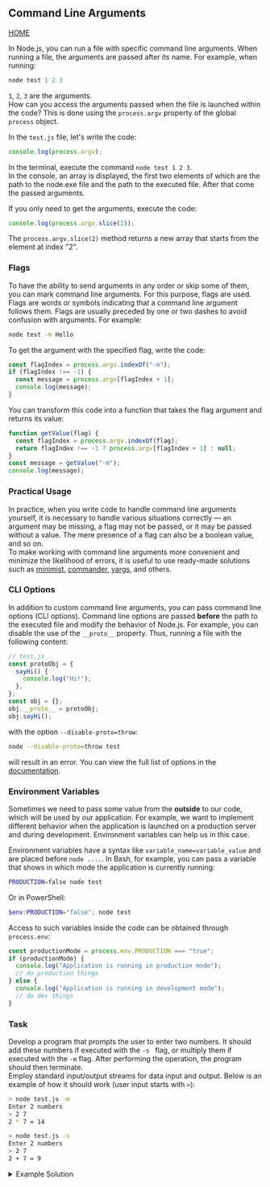 ## Command Line Arguments

[HOME](../README.md)

In Node.js, you can run a file with specific command line arguments. When running a file, the arguments are passed after its name. For example, when running:

```powershell
node test 1 2 3
```

`1`, `2`, `3` are the arguments.  
How can you access the arguments passed when the file is launched within the code? This is done using the `process.argv` property of the global `process` object.

In the `test.js` file, let's write the code:

```js
console.log(process.argv);
```

In the terminal, execute the command `node test 1 2 3`.  
In the console, an array is displayed, the first two elements of which are the path to the node.exe file and the path to the executed file. After that come the passed arguments.

If you only need to get the arguments, execute the code:

```js
console.log(process.argv.slice(2));
```

The `process.argv.slice(2)` method returns a new array that starts from the element at index "2".

### Flags

To have the ability to send arguments in any order or skip some of them, you can mark command line arguments. For this purpose, flags are used. Flags are words or symbols indicating that a command line argument follows them. Flags are usually preceded by one or two dashes to avoid confusion with arguments. For example:

```bash
node test -m Hello
```

To get the argument with the specified flag, write the code:

```js
const flagIndex = process.argv.indexOf("-m");
if (flagIndex !== -1) {
  const message = process.argv[flagIndex + 1];
  console.log(message);
}
```

You can transform this code into a function that takes the flag argument and returns its value:

```js
function getValue(flag) {
  const flagIndex = process.argv.indexOf(flag);
  return flagIndex !== -1 ? process.argv[flagIndex + 1] : null;
}
const message = getValue("-m");
console.log(message);
```

### Practical Usage

In practice, when you write code to handle command line arguments yourself, it is necessary to handle various situations correctly — an argument may be missing, a flag may not be passed, or it may be passed without a value. The mere presence of a flag can also be a boolean value, and so on.  
To make working with command line arguments more convenient and minimize the likelihood of errors, it is useful to use ready-made solutions such as [minimist](https://www.npmjs.com/package/minimist), [commander](https://www.npmjs.com/package/commander), [yargs](https://www.npmjs.com/package/yargs), and others.

### CLI Options

In addition to custom command line arguments, you can pass command line options (CLI options). Command line options are passed **before** the path to the executed file and modify the behavior of Node.js. For example, you can disable the use of the `__proto__` property. Thus, running a file with the following content:

```js
// test.js
const protoObj = {
  sayHi() {
    console.log("Hi!");
  },
};
const obj = {};
obj.__proto__ = protoObj;
obj.sayHi();
```

with the option `--disable-proto=throw`:

```bash
node --disable-proto=throw test
```

will result in an error. You can view the full list of options in the [documentation](https://nodejs.org/dist/latest-v14.x/docs/api/cli.html#cli_options).

### Environment Variables

Sometimes we need to pass some value from the **outside** to our code, which will be used by our application. For example, we want to implement different behavior when the application is launched on a production server and during development. Environment variables can help us in this case.

Environment variables have a syntax like `variable_name=variable_value` and are placed before `node ....`. In Bash, for example, you can pass a variable that shows in which mode the application is currently running:

```bash
PRODUCTION=false node test
```

Or in PowerShell:

```powershell
$env:PRODUCTION="false"; node test
```

Access to such variables inside the code can be obtained through `process.env`:

```js
const productionMode = process.env.PRODUCTION === "true";
if (productionMode) {
  console.log("Application is running in production mode");
  // do production things
} else {
  console.log("Application is running in development mode");
  // do dev things
}
```

### Task

Develop a program that prompts the user to enter two numbers. It should add these numbers if executed with the `-s ` flag, or multiply them if executed with the `-m` flag. After performing the operation, the program should then terminate.  
Employ standard input/output streams for data input and output. Below is an example of how it should work (user input starts with `>`):

```bash
> node test.js -m
Enter 2 numbers
> 2 7
2 * 7 = 14
```

```bash
> node test.js -s
Enter 2 numbers
> 2 7
2 + 7 = 9
```

<details>
<summary>Example Solution</summary>

```js
const { stdout, stdin, exit } = process;
const flag = process.argv[2];
const allowedFlags = ["-m", "-s"];
if (!allowedFlags.includes(flag)) {
  stdout.write("Try running the file again with the -s or -m flag");
  exit();
}
stdout.write("Please enter two numbers\n");
stdin.on("data", (data) => {
  const numString = data.toString();
  const numStringsArray = numString.split(" ");
  const hasIncorrectLength = numStringsArray.length !== 2;
  const hasIncorrectValues = numStringsArray.some((numStr) =>
    Number.isNaN(+numStr)
  );
  if (hasIncorrectLength || hasIncorrectValues) {
    stdout.write("You need to enter 2 numbers separated by a space");
    exit();
  }
  const [firstNum, secondNum] = numStringsArray.map((numStr) => +numStr);
  if (flag === "-s") {
    const sum = firstNum + secondNum;
    stdout.write(`${firstNum} + ${secondNum} = ${sum}`);
  } else {
    const mult = firstNum * secondNum;
    stdout.write(`${firstNum} * ${secondNum} = ${mult}`);
  }
  exit();
});
```

</details>
